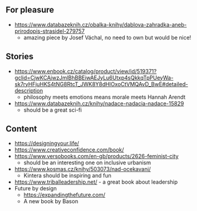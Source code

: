 ## For pleasure
- https://www.databazeknih.cz/obalka-knihy/dablova-zahradka-aneb-prirodopis-strasidel-279757
	- amazing piece by Josef Váchal, no need to own but would be nice!
## Stories
- https://www.enbook.cz/catalog/product/view/id/519371?gclid=CjwKCAjwzJmlBhBBEiwAEJyLu6Utxp4sQkkqTpPUeyWa-sk7ryHFjuHKS4tNG8RtcT_JWK8Y8dHlOxoCtVMQAvD_BwE#detailed-description
	- philosophy meets emotions means morale meets Hannah Arendt
- https://www.databazeknih.cz/knihy/nadace-nadacia-nadace-15829
	- should be a great sci-fi
## Content
- https://designingyour.life/
- https://www.creativeconfidence.com/book/
- https://www.versobooks.com/en-gb/products/2626-feminist-city
	- should be an interesting one on inclusive urbanism
- https://www.kosmas.cz/knihy/503073/nad-ocekavani/
	- Kintera should be inspiring and fun
 - https://www.triballeadership.net/
        - a great book about leadership
- Future by design
	- https://expandingthefuture.com/
	- A new book by Bason